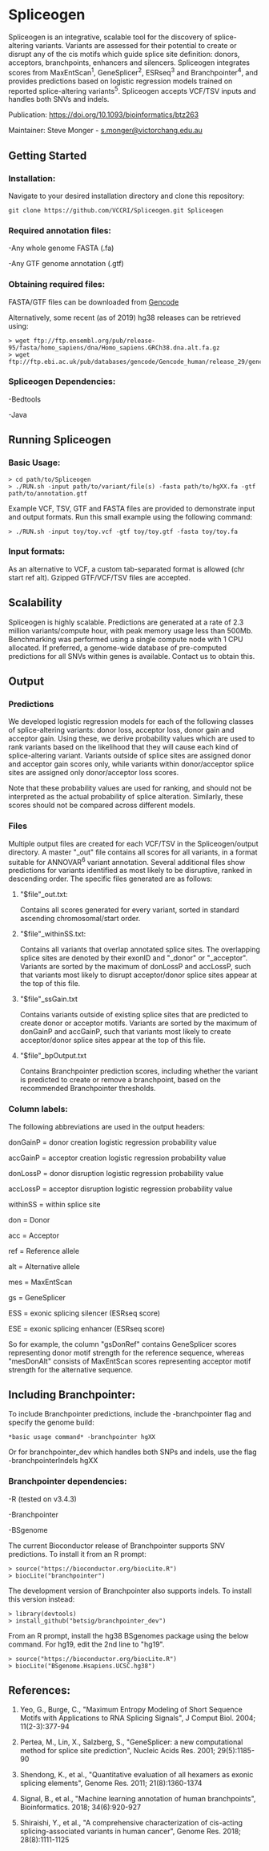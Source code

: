 # Spliceogen
Spliceogen is an integrative, scalable tool for the discovery of splice-altering variants. Variants are assessed for their potential to create or disrupt any of the cis motifs which guide splice site definition: donors, acceptors, branchpoints, enhancers and silencers. Spliceogen integrates scores from MaxEntScan<sup>1</sup>, GeneSplicer<sup>2</sup>, ESRseq<sup>3</sup> and Branchpointer<sup>4</sup>, and provides predictions based on logistic regression models trained on reported splice-altering variants<sup>5</sup>. Spliceogen accepts VCF/TSV inputs and handles both SNVs and indels.

Publication: https://doi.org/10.1093/bioinformatics/btz263

Maintainer: Steve Monger - s.monger@victorchang.edu.au

## Getting Started

### Installation:
Navigate to your desired installation directory and clone this repository:
```
git clone https://github.com/VCCRI/Spliceogen.git Spliceogen
```
### Required annotation files:
-Any whole genome FASTA (.fa)

-Any GTF genome annotation (.gtf)

### Obtaining required files:
FASTA/GTF files can be downloaded from [Gencode](https://www.gencodegenes.org/human/)

Alternatively, some recent (as of 2019) hg38 releases can be retrieved using:
```
> wget ftp://ftp.ensembl.org/pub/release-95/fasta/homo_sapiens/dna/Homo_sapiens.GRCh38.dna.alt.fa.gz
> wget ftp://ftp.ebi.ac.uk/pub/databases/gencode/Gencode_human/release_29/gencode.v29.basic.annotation.gtf.gz
```
### Spliceogen Dependencies:
-Bedtools

-Java

## Running Spliceogen

### Basic Usage:
```
> cd path/to/Spliceogen
> ./RUN.sh -input path/to/variant/file(s) -fasta path/to/hgXX.fa -gtf path/to/annotation.gtf
```
Example VCF, TSV, GTF and FASTA files are provided to demonstrate input and output formats. Run this small example using the following command:

```
> ./RUN.sh -input toy/toy.vcf -gtf toy/toy.gtf -fasta toy/toy.fa
```

### Input formats:

As an alternative to VCF, a custom tab-separated format is allowed (chr    start    ref    alt). Gzipped GTF/VCF/TSV files are accepted.

## Scalability

Spliceogen is highly scalable. Predictions are generated at a rate of 2.3 million variants/compute hour, with peak memory usage less than 500Mb. Benchmarking was performed using a single compute node with 1 CPU allocated. If preferred, a genome-wide database of pre-computed predictions for all SNVs within genes is available. Contact us to obtain this.

## Output

### Predictions

We developed logistic regression models for each of the following classes of splice-altering variants: donor loss, acceptor loss, donor gain and acceptor gain. Using these, we derive probability values which are used to rank variants based on the likelihood that they will cause each kind of splice-altering variant. Variants outside of splice sites are assigned donor and acceptor gain scores only, while variants within donor/acceptor splice sites are assigned only donor/acceptor loss scores.  


Note that these probability values are used for ranking, and should not be interpreted as the actual probability of splice alteration. Similarly, these scores should not be compared across different models.

### Files

Multiple output files are created for each VCF/TSV in the Spliceogen/output directory. A master "\_out" file contains all scores for all variants, in a format suitable for ANNOVAR<sup>6</sup> variant annotation. Several additional files show predictions for variants identified as most likely to be disruptive, ranked in descending order. The specific files generated are as follows:

1) "$file"_out.txt:

    Contains all scores generated for every variant, sorted in standard ascending chromosomal/start order.

2) "$file"_withinSS.txt:

    Contains all variants that overlap annotated splice sites. The overlapping splice sites are denoted by their exonID and "\_donor" or "\_acceptor". Variants are sorted by the maximum of donLossP and accLossP, such that variants most likely to disrupt acceptor/donor splice sites appear at the top of this file.

3) "$file"_ssGain.txt

    Contains variants outside of existing splice sites that are predicted to create donor or acceptor motifs. Variants are sorted by the maximum of donGainP and accGainP, such that variants most likely to create acceptor/donor splice sites appear at the top of this file.

4) "$file"_bpOutput.txt

    Contains Branchpointer prediction scores, including whether the variant is predicted to create or remove a branchpoint, based on the recommended Branchpointer thresholds.

### Column labels:

The following abbreviations are used in the output headers:

donGainP = donor creation logistic regression probability value

accGainP = acceptor creation logistic regression probability value

donLossP = donor disruption logistic regression probability value

accLossP = acceptor disruption logistic regression probability value

withinSS = within splice site

don = Donor

acc = Acceptor

ref = Reference allele

alt = Alternative allele

mes = MaxEntScan

gs = GeneSplicer

ESS = exonic splicing silencer (ESRseq score)

ESE = exonic splicing enhancer (ESRseq score)

So for example, the column "gsDonRef" contains GeneSplicer scores representing donor motif strength for the reference sequence, whereas "mesDonAlt" consists of MaxEntScan scores representing acceptor motif strength for the alternative sequence.

## Including Branchpointer:

To include Branchpointer predictions, include the -branchpointer flag and specify the genome build:

```
*basic usage command* -branchpointer hgXX
```
Or for branchpointer_dev which handles both SNPs and indels, use the flag -branchpointerIndels hgXX

### Branchpointer dependencies:

-R (tested on v3.4.3)

-Branchpointer

-BSgenome

The current Bioconductor release of Branchpointer supports SNV predictions. To install it from an R prompt:

```
> source("https://bioconductor.org/biocLite.R")
> biocLite("branchpointer")
```
The development version of Branchpointer also supports indels. To install this version instead:
```
> library(devtools)
> install_github("betsig/branchpointer_dev")
```
From an R prompt, install the hg38 BSgenomes package using the below command. For hg19, edit the 2nd line to "hg19".

```
> source("https://bioconductor.org/biocLite.R")
> biocLite("BSgenome.Hsapiens.UCSC.hg38")
```

## References:
1. Yeo, G., Burge, C., "Maximum Entropy Modeling of Short Sequence Motifs with Applications to RNA Splicing Signals", J Comput Biol. 2004; 11(2-3):377-94

2. Pertea, M., Lin, X., Salzberg, S., "GeneSplicer: a new computational method for splice site prediction", Nucleic Acids Res. 2001; 29(5):1185-90

3. Shendong, K., et al., "Quantitative evaluation of all hexamers as exonic splicing elements", Genome Res. 2011; 21(8):1360-1374

4. Signal, B., et al., "Machine learning annotation of human branchpoints", Bioinformatics. 2018; 34(6):920-927

5. Shiraishi, Y., et al., "A comprehensive characterization of cis-acting splicing-associated variants in human cancer", Genome Res. 2018; 28(8):1111-1125

